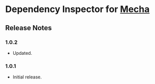 Dependency Inspector for [Mecha](https://github.com/mecha-cms/mecha)
====================================================================

Release Notes
-------------

### 1.0.2

 - Updated.

### 1.0.1

 - Initial release.
